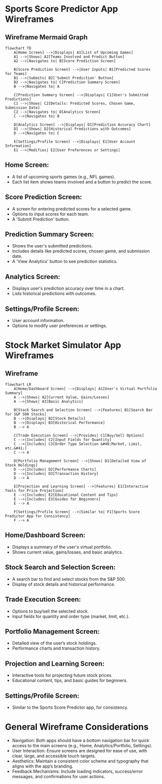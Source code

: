 # Sports Score Predictor App Wireframes

## Wireframe Mermaid Graph
```mermaid
flowchart TD
    A[Home Screen] -->|Displays| A1[List of Upcoming Games]
    A1 -->|Shows| A2[Teams Involved and Predict Button]
    A2 -->|Navigates to| B[Score Prediction Screen]

    B[Score Prediction Screen] -->|User Inputs| B1[Predicted Scores for Teams]
    B1 -->|Submits| B2['Submit Prediction' Button]
    B2 -->|Navigates to| C[Prediction Summary Screen]
    B -->|Navigates to| A

    C[Prediction Summary Screen] -->|Displays| C1[User's Submitted Predictions]
    C1 -->|Shows| C2[Details: Predicted Scores, Chosen Game, Submission Date]
    C2 -->|Navigates to| D[Analytics Screen]
    C -->|Navigates to| B

    D[Analytics Screen] -->|Displays| D1[Prediction Accuracy Chart]
    D1 -->|Shows| D2[Historical Predictions with Outcomes]
    D -->|Navigates to| C

    E[Settings/Profile Screen] -->|Displays| E1[User Account Information]
    E1 -->|Modifies| E2[User Preferences or Settings]
```

## Home Screen:
- A list of upcoming sports games (e.g., NFL games).
- Each list item shows teams involved and a button to predict the score.

## Score Prediction Screen:
- A screen for entering predicted scores for a selected game.
- Options to input scores for each team.
- A 'Submit Prediction' button.

## Prediction Summary Screen:
- Shows the user's submitted predictions.
- Includes details like predicted scores, chosen game, and submission date.
- A 'View Analytics' button to see prediction statistics.

## Analytics Screen:
- Displays user's prediction accuracy over time in a chart.
- Lists historical predictions with outcomes.

## Settings/Profile Screen:
- User account information.
- Options to modify user preferences or settings.

# Stock Market Simulator App Wireframes
## Wireframe
```mermaid
flowchart LR
    A[Home/Dashboard Screen] -->|Displays| A1[User's Virtual Portfolio Summary]
    A -->|Shows| A2[Current Value, Gains/Losses]
    A -->|Shows| A3[Basic Analytics]

    B[Stock Search and Selection Screen] -->|Features| B1[Search Bar for S&P 500 Stocks]
    B -->|Displays| B2[Stock Details]
    B -->|Displays| B3[Historical Performance]
    B --> A

    C[Trade Execution Screen] -->|Provides| C1[Buy/Sell Options]
    C -->|Includes| C2[Input Fields for Quantity]
    C -->|Includes| C3[Order Type Selection &#40;Market, Limit, etc.&#41;]
    C --> A

    D[Portfolio Management Screen] -->|Shows| D1[Detailed View of Stock Holdings]
    D -->|Includes| D2[Performance Charts]
    D -->|Includes| D3[Transaction History]
    D --> A

    E[Projection and Learning Screen] -->|Features| E1[Interactive Tools for Price Projection]
    E -->|Includes| E2[Educational Content and Tips]
    E -->|Includes| E3[Guides for Beginners]
    E --> A

    F[Settings/Profile Screen] -->|Similar to| F1[Sports Score Predictor App for Consistency]
    F --> A
```

## Home/Dashboard Screen:
- Displays a summary of the user's virtual portfolio.
- Shows current value, gains/losses, and basic analytics.

## Stock Search and Selection Screen:
- A search bar to find and select stocks from the S&P 500.
- Display of stock details and historical performance.

## Trade Execution Screen:
- Options to buy/sell the selected stock.
- Input fields for quantity and order type (market, limit, etc.).

## Portfolio Management Screen:
- Detailed view of the user’s stock holdings.
- Performance charts and transaction history.

## Projection and Learning Screen:
- Interactive tools for projecting future stock prices.
- Educational content, tips, and basic guides for beginners.

## Settings/Profile Screen:
- Similar to the Sports Score Predictor app, for consistency.

# General Wireframe Considerations
- Navigation: Both apps should have a bottom navigation bar for quick access to the main screens (e.g., Home, Analytics/Portfolio, Settings).
- User Interaction: Ensure screens are designed for ease of use, with clear, large, and accessible touch targets.
- Aesthetics: Maintain a consistent color scheme and typography that aligns with the app’s branding.
- Feedback Mechanisms: Include loading indicators, success/error messages, and confirmations for user actions.

